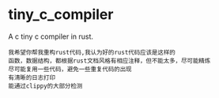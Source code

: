 # tiny_c_compiler
A c tiny c compiler in rust. 

```
我希望你帮我重构rust代码,我认为好的rust代码应该是这样的
函数，数据结构，都根据rust文档风格有相应注释，但不能太多，尽可能精炼
尽可能复用一些代码，避免一些重复代码的出现
有清晰的日志打印
能通过clippy的大部分检测
```
